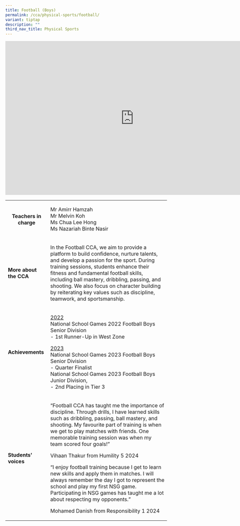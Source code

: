 ```yaml
---
title: Football (Boys)
permalink: /cca/physical-sports/football/
variant: tiptap
description: ""
third_nav_title: Physical Sports
---
```

<div class="iframe-wrapper">
<iframe height="479" width="800" allowfullscreen="true" frameborder="0" src="https://docs.google.com/presentation/d/e/2PACX-1vQSh6dLH6ZbyAKFzspuEQN7q8Qmz1RoChItRffY-oj3l_neelBVYb0yqVg52ypS3SGCruRRxR21kQgZ/embed?start=true&amp;loop=true&amp;delayms=3000"></iframe>
</div>
<p></p>
<table style="minWidth: 50px">
<colgroup>
<col>
<col>
</colgroup>
<tbody>
<tr>
<th rowspan="1" colspan="1">
<p><strong>Teachers in charge</strong>
</p>
<p></p>
</th>
<td rowspan="1" colspan="1">
<p>Mr Amirr Hamzah
<br>Mr Melvin Koh
<br>Ms Chua Lee Hong
<br>Ms Nazariah Binte Nasir</p>
</td>
</tr>
<tr>
<td rowspan="1" colspan="1">
<p><strong>More about the CCA</strong>
</p>
</td>
<td rowspan="1" colspan="1">
<p>In the Football CCA, we aim to provide a platform to build confidence,
nurture talents, and develop a passion for the sport. During training sessions,
students enhance their fitness and fundamental football skills, including
ball mastery, dribbling, passing, and shooting. We also focus on character
building by reiterating key values such as discipline, teamwork, and sportsmanship.</p>
</td>
</tr>
<tr>
<td rowspan="1" colspan="1">
<p><strong>Achievements</strong>
</p>
</td>
<td rowspan="1" colspan="1">
<p><u>2022</u>
<br>National School Games 2022 Football Boys Senior Division
<br>- 1st Runner-Up in West Zone</p>
<p><u>2023</u>
<br>National School Games 2023 Football Boys Senior Division
<br>- Quarter Finalist
<br>National School Games 2023 Football Boys Junior Division,
<br>- 2nd Placing in Tier 3</p>
</td>
</tr>
<tr>
<td rowspan="1" colspan="1">
<p><strong>Students' voices</strong>
</p>
</td>
<td rowspan="1" colspan="1">
<p>“Football CCA has taught me the importance of discipline. Through drills,
I have learned skills such as dribbling, passing, ball mastery, and shooting.
My favourite part of training is when we get to play matches with friends.
One memorable training session was when my team scored four goals!”</p>
<p></p>
<p>Vihaan Thakur from Humility 5 2024</p>
<p></p>
<p>“I enjoy football training because I get to learn new skills and apply
them in matches. I will always remember the day I got to represent the
school and play my first NSG game. Participating in NSG games has taught
me a lot about respecting my opponents.”</p>
<p></p>
<p>Mohamed Danish from Responsibility 1 2024</p>
</td>
</tr>
</tbody>
</table>
<p></p>